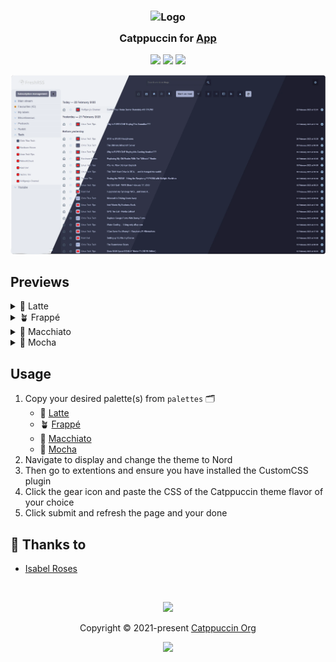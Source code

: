 <h3 align="center">
	<img src="https://raw.githubusercontent.com/catppuccin/catppuccin/main/assets/logos/exports/1544x1544_circle.png" width="100" alt="Logo"/><br/>
	<img src="https://raw.githubusercontent.com/catppuccin/catppuccin/main/assets/misc/transparent.png" height="30" width="0px"/>
	Catppuccin for <a href="https://github.com/catppuccin/template">App</a>
	<img src="https://raw.githubusercontent.com/catppuccin/catppuccin/main/assets/misc/transparent.png" height="30" width="0px"/>
</h3>

<p align="center">
	<a href="https://github.com/isabelroses/freshrss/stargazers"><img src="https://img.shields.io/github/stars/isabelroses/freshrss?colorA=363a4f&colorB=b7bdf8&style=for-the-badge"></a>
	<a href="https://github.com/isabelroses/freshrss/issues"><img src="https://img.shields.io/github/issues/isabelroses/freshrss?colorA=363a4f&colorB=f5a97f&style=for-the-badge"></a>
	<a href="https://github.com/isabelroses/freshrss/contributors"><img src="https://img.shields.io/github/contributors/isabelroses/freshrss?colorA=363a4f&colorB=a6da95&style=for-the-badge"></a>
</p>

<p align="center">
	<img src="https://raw.githubusercontent.com/isabelroses/freshrss//main/assets/res.webp"/>
</p>

## Previews

<details>
<summary>🌻 Latte</summary>
<img src="https://raw.githubusercontent.com/isabelroses/freshrss/main/assets/latte.png"/>
</details>
<details>
<summary>🪴 Frappé</summary>
<img src="https://raw.githubusercontent.com/isabelroses/freshrss/main/assets/frappe.png"/>
</details>
<details>
<summary>🌺 Macchiato</summary>
<img src="https://raw.githubusercontent.com/isabelroses/freshrss/main/assets/macchiato.png"/>
</details>
<details>
<summary>🌿 Mocha</summary>
<img src="https://raw.githubusercontent.com/isabelroses/freshrss/main/assets/mocha.png"/>
</details>

## Usage

1. Copy your desired palette(s) from `palettes` 🗂️
   - 🌻 [Latte](palettes/latte.css)
   - 🪴 [Frappé](palettes/frappe.css)
   - 🌺 [Macchiato](palettes/macchiato.css)
   - 🌿 [Mocha](palettes/mocha.css)
2. Navigate to display and change the theme to Nord
3. Then go to extentions and ensure you have installed the CustomCSS plugin
4. Click the gear icon and paste the CSS of the Catppuccin theme flavor of your choice
5. Click submit and refresh the page and your done

## 💝 Thanks to

- [Isabel Roses](https://github.com/isabelroses)

&nbsp;

<p align="center">
	<img src="https://raw.githubusercontent.com/catppuccin/catppuccin/main/assets/footers/gray0_ctp_on_line.svg?sanitize=true" />
</p>

<p align="center">
	Copyright &copy; 2021-present <a href="https://github.com/catppuccin" target="_blank">Catppuccin Org</a>
</p>

<p align="center">
	<a href="https://github.com/catppuccin/catppuccin/blob/main/LICENSE"><img src="https://img.shields.io/static/v1.svg?style=for-the-badge&label=License&message=MIT&logoColor=d9e0ee&colorA=363a4f&colorB=b7bdf8"/></a>
</p>
